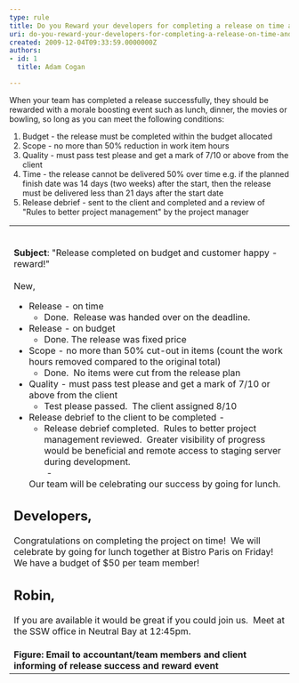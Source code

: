 ```yaml
---
type: rule
title: Do you Reward your developers for completing a release on time and budget?
uri: do-you-reward-your-developers-for-completing-a-release-on-time-and-budget
created: 2009-12-04T09:33:59.0000000Z
authors:
- id: 1
  title: Adam Cogan

---
```




<span class='intro'> ​When your team has completed a release successfully, they should be rewarded with a morale boosting event such as lunch, dinner, the movies or bowling, so long as you can meet the following conditions&#58; 
<br> </span>

<ol><li>Budget - the release must be completed within the budget allocated </li><li>Scope - no more than 50%&#160;reduction in work item hours </li><li>Quality - must pass test please and get a mark of 7/10 or above from the client </li><li>Time - the release cannot be delivered 50% over time e.g. if the planned finish date was 14 days (two weeks) after the start, then the release must be delivered less than 21 days after the start date​ </li><li>Release debrief - sent to the client and completed and a review of &quot;Rules to better project management&quot; by the project manager</li></ol><table class="clsSSWTable" id="Table2" cellspacing="2" cellpadding="2" summary="Index"><tbody><tr><td>​​ 
            <p>
               <strong>Subject</strong>&#58; &quot;Release completed on budget and customer happy - reward!&quot; 
               <br> &#160;<br> New,</p><ul><li>Release - on time 
                  <ul><li>Done.&#160; Release was handed over on the deadline.</li></ul></li><li>Release - on budget 
                  <ul><li>Done. The release was fixed price</li></ul></li><li>Scope - no more than 50% cut-out in items (count the work hours removed compared to the original total)<br> 
                  <ul><li>Done.&#160; No items were cut from the release plan</li></ul></li><li>Quality - must pass test please and get a mark of 7/10 or above from the client 
                  <ul><li>Test please passed.&#160; The client assigned 8/10</li></ul></li><li>Release debrief to the client to be completed - &#160; 
                  <ul><li>Release debrief completed.&#160; Rules to better project management reviewed.&#160; Greater visibility of progress would be beneficial and remote access to staging server during development.<br> &#160;-</li></ul></li> Our team will be celebrating our success by going for lunch.</ul><h2>Developers,</h2>
            <p>Congratulations on completing the project on time!&#160; We will celebrate by going for lunch together at Bistro Paris on Friday!&#160; We have a budget of $50 per team member!</p><h2>Robin,</h2><p>If you are available it would be great if you could join us.&#160; Meet at the SSW office in Neutral Bay at 12&#58;45pm.</p></td></tr><tr><td>
            <strong><span>Figure&#58; Email to accountant/team members and client informing of release success and reward event</span></strong> </td></tr></tbody></table>


